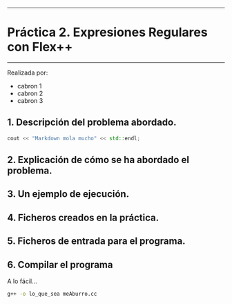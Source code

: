 -------------------------------------
# Práctica 2. Expresiones Regulares con Flex++
-------------------------------------
Realizada por:
* cabron 1
* cabron 2
* cabron 3

## 1. Descripción del problema abordado. 


```c++
cout << "Markdown mola mucho" << std::endl;
```


## 2. Explicación de cómo se ha abordado el problema.

## 3. Un ejemplo de ejecución.

## 4. Ficheros creados en la práctica.

##  5. Ficheros de entrada para el programa.

##  6. Compilar el programa
A lo fácil...
```sh
g++ -o lo_que_sea meAburro.cc
```
